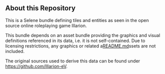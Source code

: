 ## About this Repository

This is a Selene bundle defining tiles and entities as seen in the open source online
roleplaying game Illarion.

This bundle depends on an asset bundle providing the graphics and visual definitions referenced in its data, i.e. it is
not self-contained. Due to licensing restrictions, any graphics or related a[README.md](../../../Illarion-Converter/vbu/extra/illarion-vbu-data/README.md)ssets are not included.

The original sources used to derive this data can be found under https://github.com/Illarion-eV.
